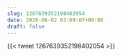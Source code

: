 ```yaml
---
slug: 1267639352198402054
date: 2020-06-02 02:09:07+00:00
draft: false
---
```


{{< tweet 1267639352198402054 >}}
